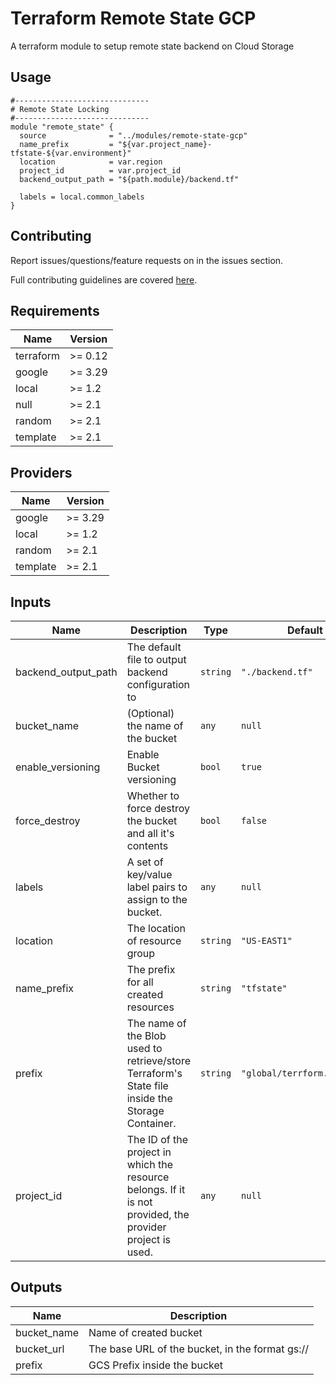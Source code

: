 # Terraform Remote State GCP
A terraform module to setup remote state backend on Cloud Storage


## Usage

```hcl
#------------------------------
# Remote State Locking
#------------------------------
module "remote_state" {
  source              = "../modules/remote-state-gcp"
  name_prefix         = "${var.project_name}-tfstate-${var.environment}"
  location            = var.region
  project_id          = var.project_id
  backend_output_path = "${path.module}/backend.tf"

  labels = local.common_labels
}

```

## Contributing

Report issues/questions/feature requests on in the issues section.

Full contributing guidelines are covered [here](CONTRIBUTING.md).

<!-- BEGINNING OF PRE-COMMIT-TERRAFORM DOCS HOOK -->
## Requirements

| Name | Version |
|------|---------|
| terraform | >= 0.12 |
| google | >= 3.29 |
| local | >= 1.2 |
| null | >= 2.1 |
| random | >= 2.1 |
| template | >= 2.1 |

## Providers

| Name | Version |
|------|---------|
| google | >= 3.29 |
| local | >= 1.2 |
| random | >= 2.1 |
| template | >= 2.1 |

## Inputs

| Name | Description | Type | Default | Required |
|------|-------------|------|---------|:--------:|
| backend\_output\_path | The default file to output backend configuration to | `string` | `"./backend.tf"` | no |
| bucket\_name | (Optional) the name of the bucket | `any` | `null` | no |
| enable\_versioning | Enable Bucket versioning | `bool` | `true` | no |
| force\_destroy | Whether to force destroy the bucket and all it's contents | `bool` | `false` | no |
| labels | A set of key/value label pairs to assign to the bucket. | `any` | `null` | no |
| location | The location of resource group | `string` | `"US-EAST1"` | no |
| name\_prefix | The prefix for all created resources | `string` | `"tfstate"` | no |
| prefix | The name of the Blob used to retrieve/store Terraform's State file inside the Storage Container. | `string` | `"global/terrform.tfstate"` | no |
| project\_id | The ID of the project in which the resource belongs. If it is not provided, the provider project is used. | `any` | `null` | no |

## Outputs

| Name | Description |
|------|-------------|
| bucket\_name | Name of created bucket |
| bucket\_url | The base URL of the bucket, in the format gs://<bucket-name> |
| prefix | GCS Prefix inside the bucket |

<!-- END OF PRE-COMMIT-TERRAFORM DOCS HOOK -->

